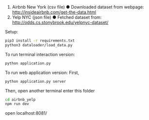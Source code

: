 1. Airbnb New York (csv file)
● Downloaded dataset from webpage: http://insideairbnb.com/get-the-data.html
2. Yelp NYC (json file)
● Fetched dataset from: http://odds.cs.stonybrook.edu/yelpnyc-dataset/


Setup:
```sh
pip3 install -r requirements.txt
python3 dataloader/load_data.py
```

To run terminal interaction version:
```sh
python application.py
```

To run web application version:
First,
```sh
python application.py server
```
Then, open another terminal enter this folder
```sh
cd airbnb_yelp
npm run dev
```
open localhost:8081/
